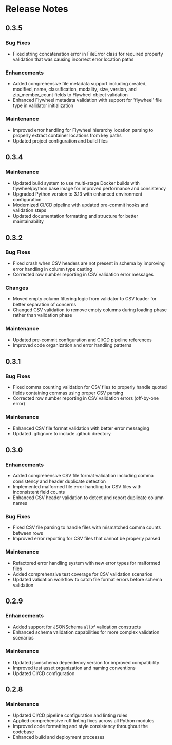 # Release Notes

## 0.3.5

### Bug Fixes

- Fixed string concatenation error in FileError class for required property
  validation that was causing incorrect error location paths

### Enhancements

- Added comprehensive file metadata support including created, modified, name,
  classification, modality, size, version, and zip_member_count fields to
  Flywheel object validation
- Enhanced Flywheel metadata validation with support for 'flywheel' file type
  in validator initialization

### Maintenance

- Improved error handling for Flywheel hierarchy location parsing to properly
  extract container locations from key paths
- Updated project configuration and build files

## 0.3.4

### Maintenance

- Updated build system to use multi-stage Docker builds with flywheel/python
  base image for improved performance and consistency
- Upgraded Python version to 3.13 with enhanced environment configuration
- Modernized CI/CD pipeline with updated pre-commit hooks and validation steps
- Updated documentation formatting and structure for better maintainability

## 0.3.2

### Bug Fixes

- Fixed crash when CSV headers are not present in schema by improving error
  handling in column type casting
- Corrected row number reporting in CSV validation error messages

### Changes

- Moved empty column filtering logic from validator to CSV loader for better
  separation of concerns
- Changed CSV validation to remove empty columns during loading phase rather
  than validation phase

### Maintenance

- Updated pre-commit configuration and CI/CD pipeline references
- Improved code organization and error handling patterns

## 0.3.1

### Bug Fixes

- Fixed comma counting validation for CSV files to properly handle quoted
  fields containing commas using proper CSV parsing
- Corrected row number reporting in CSV validation errors (off-by-one error)

### Maintenance

- Enhanced CSV file format validation with better error messaging
- Updated .gitignore to include .github directory

## 0.3.0

### Enhancements

- Added comprehensive CSV file format validation including comma consistency
  and header duplicate detection
- Implemented malformed file error handling for CSV files with inconsistent
  field counts
- Enhanced CSV header validation to detect and report duplicate column names

### Bug Fixes

- Fixed CSV file parsing to handle files with mismatched comma counts between
  rows
- Improved error reporting for CSV files that cannot be properly parsed

### Maintenance

- Refactored error handling system with new error types for malformed files
- Added comprehensive test coverage for CSV validation scenarios
- Updated validation workflow to catch file format errors before schema
  validation

## 0.2.9

### Enhancements

- Added support for JSONSchema `allOf` validation constructs
- Enhanced schema validation capabilities for more complex validation
  scenarios

### Maintenance

- Updated jsonschema dependency version for improved compatibility
- Improved test asset organization and naming conventions
- Updated CI/CD configuration

## 0.2.8

### Maintenance

- Updated CI/CD pipeline configuration and linting rules
- Applied comprehensive ruff linting fixes across all Python modules
- Improved code formatting and style consistency throughout the codebase
- Enhanced build and deployment processes
